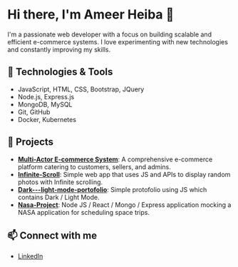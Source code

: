 # Hi there, I'm Ameer Heiba 👋

I'm a passionate web developer with a focus on building scalable and efficient e-commerce systems. I love experimenting with new technologies and constantly improving my skills.

## 🔧 Technologies & Tools
- JavaScript, HTML, CSS, Bootstrap, JQuery
- Node.js, Express.js
- MongoDB, MySQL
- Git, GitHub
- Docker, Kubernetes

## 🌟 Projects
- **[Multi-Actor E-commerce System](https://github.com/AmeerHeiba/ECV2)**: A comprehensive e-commerce platform catering to customers, sellers, and admins.
- **[Infinite-Scroll](https://github.com/AmeerHeiba/Infinite-Scroll)**: Simple web app that uses JS and APIs to display random photos with Infinite scrolling.
- **[Dark---light-mode-portofolio](https://github.com/AmeerHeiba/Dark---light-mode-portofolio)**: Simple protofolio using JS which contains Dark / Light Mode.
- **[Nasa-Project](https://github.com/AmeerHeiba/Nasa-Project)**: Node JS / React / Mongo / Express application mocking a NASA application for scheduling space trips.

## 📫 Connect with me
- [LinkedIn](https://www.linkedin.com/in/ameerheiba)

